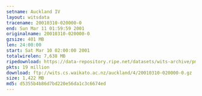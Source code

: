 ```yaml
---
setname: Auckland IV
layout: witsdata
tracename: 20010310-020000-0
end: Sun Mar 11 01:59:59 2001
originalname: 20010310-020000-0
gzsize: 401 MB
len: 24:00:00
start: Sat Mar 10 02:00:00 2001
totalwirelen: 7,638 MB
ripedownload: https://data-repository.ripe.net/datasets/wits-archive/pma/long/auck/4//20010310-020000-0.gz
pkts: 19 million
download: ftp://wits.cs.waikato.ac.nz/auckland/4/20010310-020000-0.gz
size: 1,422 MB
md5: d5355b4b86d7bd220e56da1c3c6674ed
---
```

